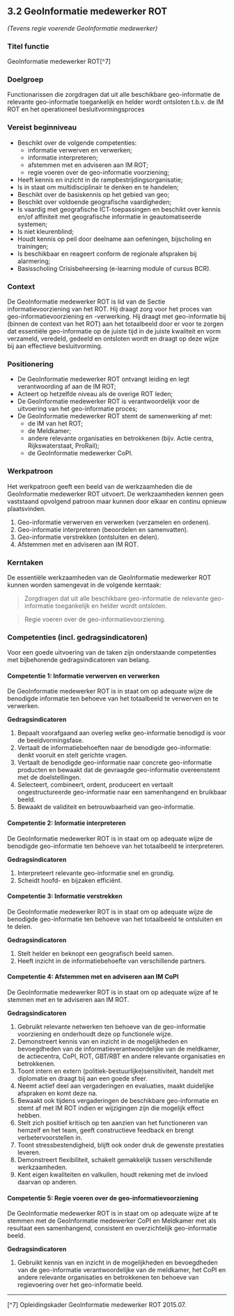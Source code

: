 ## 3.2 GeoInformatie medewerker ROT

*(Tevens regie voerende GeoInformatie medewerker)*

### Titel functie

GeoInformatie medewerker ROT[^7]

### Doelgroep
Functionarissen die zorgdragen dat uit alle beschikbare geo-informatie de relevante geo-informatie toegankelijk en helder wordt ontsloten t.b.v. de IM ROT en het operationeel besluitvormingsproces

### Vereist beginniveau
- Beschikt over de volgende competenties:
  - informatie verwerven en verwerken;
  - informatie interpreteren;
  - afstemmen met en adviseren aan IM ROT;
  - regie voeren over de geo-informatie voorziening;
- Heeft kennis en inzicht in de rampbestrijdingsorganisatie;
- Is in staat om multidisciplinair te denken en te handelen;
- Beschikt over de basiskennis op het gebied van geo;
- Beschikt over voldoende geografische vaardigheden;
- Is vaardig met geografische ICT-toepassingen en beschikt over kennis en/of affiniteit
met geografische informatie in geautomatiseerde systemen;
- Is niet kleurenblind;
- Houdt kennis op peil door deelname aan oefeningen, bijscholing en trainingen;
- Is beschikbaar en reageert conform de regionale afspraken bij alarmering;
- Basisscholing Crisisbeheersing (e-learning module of cursus BCR).

### Context

De GeoInformatie medewerker ROT is lid van de Sectie informatievoorziening van het ROT. Hij draagt zorg voor het proces van geo-informatievoorziening en -verwerking. Hij draagt met geo-informatie bij (binnen de context van het ROT) aan het totaalbeeld door er voor te zorgen dat essentiële geo-informatie op de juiste tijd in de juiste kwaliteit en vorm verzameld, veredeld, gedeeld en ontsloten wordt en draagt op deze wijze bij aan effectieve besluitvorming.

### Positionering

- De GeoInformatie medewerker ROT ontvangt leiding en legt verantwoording af aan de IM ROT;
- Acteert op hetzelfde niveau als de overige ROT leden;
- De GeoInformatie medewerker ROT is verantwoordelijk voor de uitvoering van het geo-informatie proces;
- De GeoInformatie medewerker ROT stemt de samenwerking af met:
  - de IM van het ROT;
  - de Meldkamer;
  - andere relevante organisaties en betrokkenen (bijv. Actie centra,    Rijkswaterstaat, ProRail);
  - de GeoInformatie medewerker CoPI.

### Werkpatroon

Het werkpatroon geeft een beeld van de werkzaamheden die de GeoInformatie medewerker ROT uitvoert. De werkzaamheden kennen geen vaststaand opvolgend patroon maar kunnen door elkaar en continu opnieuw plaatsvinden.

1. Geo-informatie verwerven en verwerken (verzamelen en ordenen).
2. Geo-informatie interpreteren (beoordelen en samenvatten).
3. Geo-informatie verstrekken (ontsluiten en delen).
4. Afstemmen met en adviseren aan IM ROT.

### Kerntaken

De essentiële werkzaamheden van de GeoInformatie medewerker ROT kunnen worden samengevat in de volgende kerntaak:

> Zorgdragen dat uit alle beschikbare geo-informatie de relevante geo-informatie toegankelijk en helder wordt ontsloten.

> Regie voeren over de geo-informatievoorziening.

### Competenties (incl. gedragsindicatoren)

Voor een goede uitvoering van de taken zijn onderstaande competenties met
bijbehorende gedragsindicatoren van belang.

#### Competentie 1: Informatie verwerven en verwerken

De GeoInformatie medewerker ROT is in staat om op adequate wijze de benodigde
informatie ten behoeve van het totaalbeeld te verwerven en te verwerken.

**Gedragsindicatoren**

1. Bepaalt voorafgaand aan overleg welke geo-informatie benodigd is voor de beeldvormingsfase.
2. Vertaalt de informatiebehoeften naar de benodigde geo-informatie: denkt vooruit en stelt gerichte vragen.
3. Vertaalt de benodigde geo-informatie naar concrete geo-informatie producten en bewaakt dat de gevraagde geo-informatie overeenstemt met de doelstellingen.
4. Selecteert, combineert, ordent, produceert en vertaalt ongestructureerde geo-informatie naar een samenhangend en bruikbaar beeld.
5. Bewaakt de validiteit en betrouwbaarheid van geo-informatie.

#### Competentie 2: Informatie interpreteren

De GeoInformatie medewerker ROT is in staat om op adequate wijze de benodigde geo-informatie ten behoeve van het totaalbeeld te interpreteren.

**Gedragsindicatoren**
1. Interpreteert relevante geo-informatie snel en grondig.
2. Scheidt hoofd- en bijzaken efficiënt.

#### Competentie 3: Informatie verstrekken

De GeoInformatie medewerker ROT is in staat om op adequate wijze de benodigde geo-informatie ten behoeve van het totaalbeeld te ontsluiten en te delen.

**Gedragsindicatoren**
1. Stelt helder en beknopt een geografisch beeld samen.
2. Heeft inzicht in de informatiebehoefte van verschillende partners.

#### Competentie 4: Afstemmen met en adviseren aan IM CoPI

De GeoInformatie medewerker ROT is in staat om op adequate wijze af te stemmen met en te adviseren aan IM ROT.

**Gedragsindicatoren**
1. Gebruikt relevante netwerken ten behoeve van de geo-informatie voorziening en onderhoudt deze op functionele wijze.
2. Demonstreert kennis van en inzicht in de mogelijkheden en bevoegdheden van de informatieverantwoordelijke van de meldkamer, de actiecentra, CoPI, ROT, GBT/RBT en andere relevante organisaties en betrokkenen.
3. Toont intern en extern (politiek-bestuurlijke)sensitiviteit, handelt met diplomatie en draagt bij aan een goede sfeer.
4. Neemt actief deel aan vergaderingen en evaluaties, maakt duidelijke afspraken en komt deze na.
5. Bewaakt ook tijdens vergaderingen de beschikbare geo-informatie en stemt af met IM ROT indien er wijzigingen zijn die mogelijk effect hebben.
6. Stelt zich positief kritisch op ten aanzien van het functioneren van hemzelf en het team, geeft constructieve feedback en brengt verbetervoorstellen in.
7. Toont stressbestendigheid, blijft ook onder druk de gewenste prestaties leveren.
8. Demonstreert flexibiliteit, schakelt gemakkelijk tussen verschillende werkzaamheden.
9. Kent eigen kwaliteiten en valkuilen, houdt rekening met de invloed daarvan op anderen.

#### Competentie 5: Regie voeren over de geo-informatievoorziening

De GeoInformatie medewerker ROT is in staat om op adequate wijze af te stemmen met de GeoInformatie medewerker CoPI en Meldkamer met als resultaat een samenhangend, consistent en overzichtelijk geo-informatie beeld.

**Gedragsindicatoren**
1. Gebruikt kennis van en inzicht in de mogelijkheden en bevoegdheden van de geo-informatie verantwoordelijke van de meldkamer, het CoPI en andere relevante organisaties en betrokkenen ten behoeve van regievoering over het geo-informatie beeld.

-----
[^7] Opleidingskader GeoInformatie medewerker ROT 2015.07.
